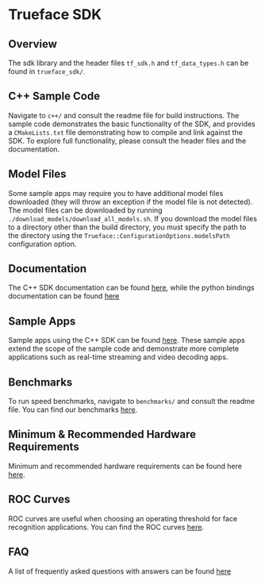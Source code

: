 # Trueface SDK

## Overview
The sdk library and the header files `tf_sdk.h` and `tf_data_types.h` can be found in `trueface_sdk/`.

## C++ Sample Code
Navigate to `c++/` and consult the readme file for build instructions.
The sample code demonstrates the basic functionality of the SDK, and provides a `CMakeLists.txt` file demonstrating how to compile and link against the SDK.
To explore full functionality, please consult the header files and the documentation.

## Model Files
Some sample apps may require you to have additional model files downloaded (they will throw an exception if the model file is not detected).
The model files can be downloaded by running `./download_models/download_all_models.sh`. 
If you download the model files to a directory other than the build directory, you must specify the path to the directory using the `Trueface::ConfigurationOptions.modelsPath` configuration option.

## Documentation
The C++ SDK documentation can be found [here](https://reference.trueface.ai/cpp/master/latest/index.html), while the python bindings documentation can be found [here](https://reference.trueface.ai/cpp/master/latest/py/index.html)

## Sample Apps
Sample apps using the C++ SDK can be found [here](https://github.com/getchui/sample-apps). 
These sample apps extend the scope of the sample code and demonstrate more complete applications such as real-time streaming and video decoding apps.

## Benchmarks
To run speed benchmarks, navigate to `benchmarks/` and consult the readme file.
You can find our benchmarks [here](https://docs.trueface.ai/Benchmarks-0b648f5a0cb84badb6425a12697a15e5).

## Minimum & Recommended Hardware Requirements
Minimum and recommended hardware requirements can be found here [here](https://docs.trueface.ai/Minimum-Recommended-Hardware-Requirements-d7b68458c45b4711b55d013f87d6fbd9).

## ROC Curves
ROC curves are useful when choosing an operating threshold for face recognition applications. You can find the ROC curves [here](https://docs.trueface.ai/ROC-Curves-d47d2730cf0a44afacb39aae0ed1b45a).

## FAQ
A list of frequently asked questions with answers can be found [here](https://reference.trueface.ai/cpp/master/latest/faq.html)